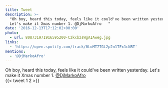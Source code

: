 ```yaml
---
title: Tweet
description: >-
  "Oh boy, heard this today, feels like it could've been written yesterday.
  Let's make it Xmas number 1. @DjMarkoAfro   "
date: '2016-12-13T17:12:02+00:00'
photo:
  - url: 808731971916595200-CzkxbzsWgAIAweg.jpg
links:
  - 'https://open.spotify.com/track/0LoMT7TGL2p2n1TFx1cNRT'
mentions:
  - '@DjMarkoAfro'
---
```

Oh boy, heard this today, feels like it could've been written yesterday. Let's make it Xmas number 1. [@DjMarkoAfro](https://twitter.com/@DjMarkoAfro)   
      {{< tweet 1 2 >}}
    
